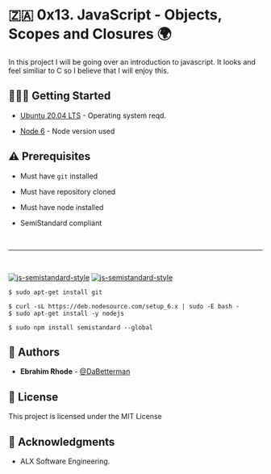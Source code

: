 # 🇿🇦 0x13. JavaScript - Objects, Scopes and Closures 🌍

In this project I will be going over an introduction to javascript. It looks and feel similiar to C so I believe that I will enjoy this.

## 🏃🏽‍♂️ Getting Started

* [Ubuntu 20.04 LTS](http://releases.ubuntu.com/20.04/) - Operating system reqd.

* [Node 6](https://deb.nodesource.com/setup_14.x) - Node version used

## ⚠️ Prerequisites

* Must have `git` installed

* Must have repository cloned

* Must have node installed

* SemiStandard compliant
<br>
<hr>
<br>

[![js-semistandard-style](https://raw.githubusercontent.com/standard/semistandard/master/badge.svg)](https://github.com/standard/semistandard)
[![js-semistandard-style](https://img.shields.io/badge/code%20style-semistandard-brightgreen.svg)](https://github.com/standard/semistandard)

```
$ sudo apt-get install git
```

```
$ curl -sL https://deb.nodesource.com/setup_6.x | sudo -E bash -
$ sudo apt-get install -y nodejs
```

```
$ sudo npm install semistandard --global
```

## 📕 Authors
* **Ebrahim Rhode** - [@DaBetterman](https://github.com/DaBetterman)

## 🔬 License

This project is licensed under the MIT License


## 📣 Acknowledgments

* ALX Software Engineering.